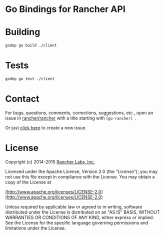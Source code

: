 # Go Bindings for Rancher API

# Building

```sh
godep go build ./client
```

# Tests

```sh
godep go test ./client
```
# Contact
For bugs, questions, comments, corrections, suggestions, etc., open an issue in
 [rancher/rancher](//github.com/rancher/rancher/issues) with a title starting with `[go-rancher] `.

Or just [click here](//github.com/rancher/rancher/issues/new?title=%5Bgo-rancher%5D%20) to create a new issue.


# License
Copyright (c) 2014-2015 [Rancher Labs, Inc.](http://rancher.com)

Licensed under the Apache License, Version 2.0 (the "License");
you may not use this file except in compliance with the License.
You may obtain a copy of the License at

[http://www.apache.org/licenses/LICENSE-2.0](http://www.apache.org/licenses/LICENSE-2.0)

Unless required by applicable law or agreed to in writing, software
distributed under the License is distributed on an "AS IS" BASIS,
WITHOUT WARRANTIES OR CONDITIONS OF ANY KIND, either express or implied.
See the License for the specific language governing permissions and
limitations under the License.

